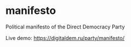 # manifesto
Political manifesto of the Direct Democracy Party

Live demo: https://digitaldem.ru/party/manifesto/
